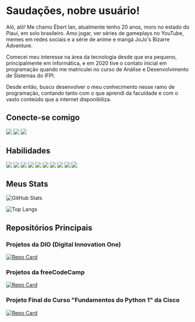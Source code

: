 # Saudações, nobre usuário!

Alô, alô! Me chamo Ébert Ian, atualmente tenho 20 anos, moro no estado do Piauí, em solo brasileiro. Amo jogar, ver séries de gameplays no YouTube, memes em redes sociais e a série de anime e mangá JoJo's Bizarre Adventure.

Comecei meu interesse na área da tecnologia desde que era pequeno, principalmente em informática, e em 2020 tive o contato inicial em programação quando me matriculei no curso de Análise e Desenvolvimento de Sistemas do IFPI. 

Desde então, busco desenvolver o meu conhecimento nesse ramo de programação, contando tanto com o que aprendi da faculdade e com o vasto conteúdo que a internet disponibiliza.



## Conecte-se comigo
[![](https://img.shields.io/badge/LinkedIn-0077B5?style=for-the-badge&logo=linkedin&logoColor=white)](https://www.linkedin.com/in/ebert-sl/)
[![](https://img.shields.io/badge/Meu%20Perfil%20na%20DIO-475ebe?style=for-the-badge)](https://www.dio.me/users/ebertis2002)
[![](https://img.shields.io/badge/Meu%20Perfil%20no%20FCC-1b1b32?style=for-the-badge)](https://www.freecodecamp.org/the_lsie)

## Habilidades
![](https://img.shields.io/badge/HTML-f16529?style=for-the-badge&logo=html5&logoColor=white)
![](https://img.shields.io/badge/CSS-35a9db?&style=for-the-badge&logo=css3&logoColor=white)
![](https://img.shields.io/badge/JavaScript-F7DF1E?style=for-the-badge&logo=javascript&logoColor=black)
![](https://img.shields.io/badge/Node.js-43853D?style=for-the-badge&logo=node.js&logoColor=white)
![](https://img.shields.io/badge/TypeScript-007ACC?style=for-the-badge&logo=typescript&logoColor=white)
![](https://img.shields.io/badge/Python-14354C?style=for-the-badge&logo=python&logoColor=white)
![](https://img.shields.io/badge/C-00599C?style=for-the-badge&logo=c&logoColor=white)
![](https://img.shields.io/badge/C%2B%2B-00599C?style=for-the-badge&logo=c%2B%2B&logoColor=white)
![](https://img.shields.io/badge/Java-ED8B00?style=for-the-badge&logo=openjdk&logoColor=white)
![](https://img.shields.io/badge/PostgreSQL-316192?style=for-the-badge&logo=postgresql&logoColor=white)

## Meus Stats

![GitHub Stats](https://github-readme-stats.vercel.app/api?username=ebert-sl&theme=transparent&bg_color=000&border_color=4727CD&show_icons=true&icon_color=a387e6&title_color=d1b7f2&text_color=FFF)

![Top Langs](https://github-readme-stats-git-masterrstaa-rickstaa.vercel.app/api/top-langs/?username=ebert-sl&layout=compact&bg_color=000&border_color=4727CD&title_color=d1b7f2&text_color=FFF)


## Repositórios Principais

### Projetos da DIO (Digital Innovation One)

[![Repo Card](https://github-readme-stats.vercel.app/api/pin/?username=ebert-sl&repo=dio_projects&bg_color=000&border_color=4727CD&show_icons=true&icon_color=a387e6&title_color=d1b7f2&text_color=FFF)](https://github.com/ebert-sl/dio_projects)

### Projetos da freeCodeCamp

[![Repo Card](https://github-readme-stats.vercel.app/api/pin/?username=ebert-sl&repo=freecodecamp_projects&bg_color=000&border_color=4727CD&show_icons=true&icon_color=a387e6&title_color=d1b7f2&text_color=FFF)](https://github.com/ebert-sl/freecodecamp_projects)

### Projeto Final do Curso "Fundamentos do Python 1" da Cisco

[![Repo Card](https://github-readme-stats.vercel.app/api/pin/?username=ebert-sl&repo=maratonapython_ifpi&bg_color=000&border_color=4727CD&show_icons=true&icon_color=a387e6&title_color=d1b7f2&text_color=FFF)](https://github.com/ebert-sl/maratonapython_ifpi)
